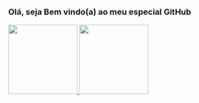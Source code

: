 ### Olá, seja Bem vindo(a) ao meu especial GitHub

<div align="left">
    <a href="https://github.com/htklucas">
  <img height="140" src="https://github-readme-stats.vercel.app/api?username=htklucas&show_icons=true&theme=tokyonight&include_all_commits=true&count_private=true"/>
  <img height="140" src="https://github-readme-stats.vercel.app/api/top-langs/?username=htklucas&layout=compact&langs_count=7&theme=tokyonight"/>
</div>
